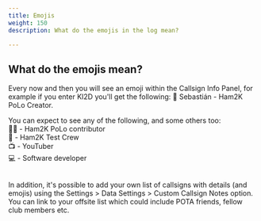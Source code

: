 ```yaml
---
title: Emojis
weight: 150
description: What do the emojis in the log mean?

---
```


## What do the emojis mean?

<p>Every now and then you will see an emoji within the Callsign Info Panel, for example if you enter KI2D you'll get the following: 🤩 Sebastián - Ham2K PoLo Creator.</p>

You can expect to see any of the following, and some others too:<br>
🧑‍💻 - Ham2K PoLo contributor<br>
👷 - Ham2K Test Crew<br>
📺 - YouTuber<br>
💻 - Software developer<br><br>

In addition, it's possible to add your own list of callsigns with details (and emojis) using the Settings > Data Settings > Custom Callsign Notes option. You can link to your offsite list which could include POTA friends, fellow club members etc.

